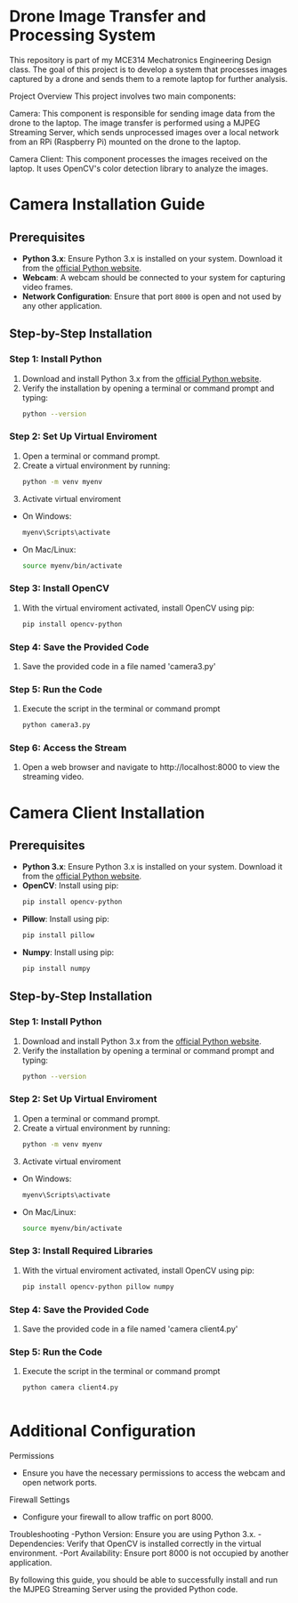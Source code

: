 # Drone Image Transfer and Processing System
This repository is part of my MCE314 Mechatronics Engineering Design class. The goal of this project is to develop a system that processes images captured by a drone and sends them to a remote laptop for further analysis.

Project Overview
This project involves two main components:

Camera:
This component is responsible for sending image data from the drone to the laptop.
The image transfer is performed using a MJPEG Streaming Server, which sends unprocessed images over a local network from an RPi (Raspberry Pi) mounted on the drone to the laptop.

Camera Client:
This component processes the images received on the laptop.
It uses OpenCV's color detection library to analyze the images.



# Camera Installation Guide

## Prerequisites

- **Python 3.x**: Ensure Python 3.x is installed on your system. Download it from the [official Python website](https://www.python.org/).
- **Webcam**: A webcam should be connected to your system for capturing video frames.
- **Network Configuration**: Ensure that port `8000` is open and not used by any other application.

## Step-by-Step Installation

### Step 1: Install Python

1. Download and install Python 3.x from the [official Python website](https://www.python.org/).
2. Verify the installation by opening a terminal or command prompt and typing:
   ```sh
   python --version

### Step 2: Set Up Virtual Enviroment

1. Open a terminal or command prompt.
2. Create a virtual environment by running:
    ```sh
    python -m venv myenv
3. Activate virtual enviroment
- On Windows:
    ```sh
   myenv\Scripts\activate
- On Mac/Linux:
   ```sh
   source myenv/bin/activate

### Step 3: Install OpenCV

1. With the virtual enviroment activated, install OpenCV using pip:
   ```sh
   pip install opencv-python

### Step 4: Save the Provided Code

1. Save the provided code in a file named 'camera3.py'

### Step 5: Run the Code

1. Execute the script in the terminal or command prompt
   ```sh
   python camera3.py

### Step 6: Access the Stream

1. Open a web browser and navigate to http://localhost:8000 to view the streaming video.



# Camera Client Installation

## Prerequisites

- **Python 3.x**: Ensure Python 3.x is installed on your system. Download it from the [official Python website](https://www.python.org/).
- **OpenCV**: Install using pip:
  ```sh
  pip install opencv-python
- **Pillow**: Install using pip:
  ```sh
  pip install pillow
- **Numpy**: Install using pip:
  ```sh
  pip install numpy

## Step-by-Step Installation
  
### Step 1: Install Python

1. Download and install Python 3.x from the [official Python website](https://www.python.org/).
2. Verify the installation by opening a terminal or command prompt and typing:
   ```sh
   python --version

### Step 2: Set Up Virtual Enviroment

1. Open a terminal or command prompt.
2. Create a virtual environment by running:
    ```sh
    python -m venv myenv
3. Activate virtual enviroment
- On Windows:
    ```sh
   myenv\Scripts\activate
- On Mac/Linux:
   ```sh
   source myenv/bin/activate

### Step 3: Install Required Libraries

1. With the virtual enviroment activated, install OpenCV using pip:
   ```sh
   pip install opencv-python pillow numpy

### Step 4: Save the Provided Code

1. Save the provided code in a file named 'camera client4.py'

### Step 5: Run the Code

1. Execute the script in the terminal or command prompt
   ```sh
   python camera client4.py



# Additional Configuration

Permissions
- Ensure you have the necessary permissions to access the webcam and open network ports.

Firewall Settings
- Configure your firewall to allow traffic on port 8000.

Troubleshooting
-Python Version: Ensure you are using Python 3.x.
-Dependencies: Verify that OpenCV is installed correctly in the virtual environment.
-Port Availability: Ensure port 8000 is not occupied by another application.

By following this guide, you should be able to successfully install and run the MJPEG Streaming Server using the provided Python code.
